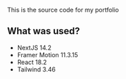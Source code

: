 This is the source code for my portfolio

## What was used?

- NextJS 14.2
- Framer Motion 11.3.15
- React 18.2
- Tailwind 3.46
